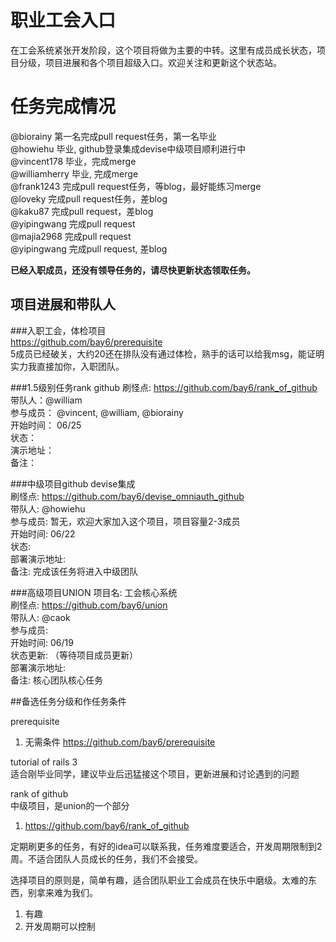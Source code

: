 职业工会入口
============

在工会系统紧张开发阶段，这个项目将做为主要的中转。这里有成员成长状态，项目分级，项目进展和各个项目超级入口。欢迎关注和更新这个状态站。

# 任务完成情况

@biorainy 第一名完成pull request任务，第一名毕业<br/>
@howiehu 毕业, github登录集成devise中级项目顺利进行中<br/>
@vincent178 毕业，完成merge<br/>
@williamherry 毕业, 完成merge<br/>
@frank1243 完成pull request任务，等blog，最好能练习merge<br/>
@loveky 完成pull request任务，差blog<br/>
@kaku87 完成pull request，差blog<br/>
@yipingwang 完成pull request<br/>
@majia2968 完成pull request<br/>
@yipingwang 完成pull request, 差blog

**已经入职成员，还没有领导任务的，请尽快更新状态领取任务。**

## 项目进展和带队人

###入职工会，体检项目<br/>
https://github.com/bay6/prerequisite<br/>
5成员已经破关，大约20还在排队没有通过体检，熟手的话可以给我msg，能证明实力我直接加你，入职团队。

###1.5级别任务rank github
刷怪点: https://github.com/bay6/rank_of_github<br/>
带队人：@william<br/>
参与成员： @vincent, @william, @biorainy<br/>
开始时间： 06/25<br/>
状态：<br/>
演示地址：<br/>
备注：<br/>


###中级项目github devise集成<br/>
刷怪点: https://github.com/bay6/devise_omniauth_github<br/>
带队人: @howiehu<br/>
参与成员: 暂无，欢迎大家加入这个项目，项目容量2-3成员<br/>
开始时间: 06/22<br/>
状态: <br/>
部署演示地址:<br/>
备注: 完成该任务将进入中级团队<br/>

###高级项目UNION
项目名: 工会核心系统<br/>
刷怪点: https://github.com/bay6/union<br/>
带队人: @caok<br/>
参与成员: <br/>
开始时间: 06/19<br/>
状态更新: （等待项目成员更新）<br/>
部署演示地址:<br/>
备注: 核心团队核心任务<br/>

##备选任务分级和作任务条件

prerequisite<br/>
1. 无需条件 https://github.com/bay6/prerequisite<br/>

tutorial of rails 3<br/>
适合刚毕业同学，建议毕业后迅猛接这个项目，更新进展和讨论遇到的问题<br/>

rank of github<br/>
中级项目，是union的一个部分<br/>
1. https://github.com/bay6/rank_of_github<br/>

定期刷更多的任务，有好的idea可以联系我，任务难度要适合，开发周期限制到2周。不适合团队人员成长的任务，我们不会接受。

选择项目的原则是，简单有趣，适合团队职业工会成员在快乐中磨级。太难的东西，别拿来难为我们。
1. 有趣
2. 开发周期可以控制

